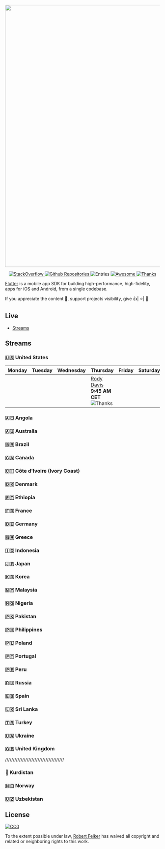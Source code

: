 [<img src="https://user-images.githubusercontent.com/1295961/45949308-cbb2f680-bffb-11e8-8054-28c35ed6d132.png" align="center" width="850">](https://flutter.dev/)

<p align="center">
  <a href="https://stackoverflow.com/questions/tagged/flutter?sort=votes">
    <img alt="StackOverflow" src="https://img.shields.io/badge/StackOverflow-16,410-orange.svg" />
  </a>
  <a href="https://github.com/search?q=flutter+language%3Adart&type=Repositories">
    <img alt="Github Repositories" src="https://img.shields.io/badge/Repos-101895-brightgreen.svg" />
  </a>
  <img alt="Entries" src="https://img.shields.io/badge/Items-342-lightgrey.svg" />
  <a href="https://github.com/sindresorhus/awesome">
    <img alt="Awesome" src="https://cdn.rawgit.com/sindresorhus/awesome/d7305f38d29fed78fa85652e3a63e154dd8e8829/media/badge.svg" />
  </a>
  <a href="https://saythanks.io/to/Solido" target="_blank">
    <img alt="Thanks" src="https://img.shields.io/badge/Say%20Thanks-!-1EAEDB.svg" />
  </a>
</p>


<a href="https://flutter.dev/">Flutter</a> is a mobile app SDK for building high-performance, high-fidelity, apps for iOS and Android, from a single codebase.

If you appreciate the content 📖, support projects visibility, give 👍| ⭐| 👏


## Live

- [Streams](#steams)

## Streams




### 🇺🇸 United States

| Monday          | Tuesday         | Wednesday       | Thursday        | Friday          | Saturday        | Sunday              
| --------------- | --------------- | --------------- | --------------- | --------------- | --------------- | ---------------
|        |        |        | [Rody Davis](https://www.youtube.com/channel/UCqc2elhr0N52GVsyNaWtLvA) **9:45 AM	CET** <img alt="Thanks" src="https://img.shields.io/badge/streaming-now-green.svg" />      |        |        |    
    

### 🇦🇴 Angola


### 🇦🇺 Australia


### 🇧🇷 Brazil


### 🇨🇦 Canada


### 🇨🇮 Côte d'Ivoire (Ivory Coast)


### 🇩🇰 Denmark


### 🇪🇹 Ethiopia


### 🇫🇷 France


### 🇩🇪 Germany


### 🇬🇷 Greece


### 🇮🇩 Indonesia


### 🇯🇵 Japan


### 🇰🇷 Korea


### 🇲🇾 Malaysia


### 🇳🇬 Nigeria


### 🇵🇰 Pakistan


### 🇵🇭 Philippines


### 🇵🇱 Poland


### 🇵🇹 Portugal


### 🇵🇪 Peru


### 🇷🇺 Russia


### 🇪🇸 Spain


### 🇱🇰 Sri Lanka


### 🇹🇷 Turkey


### 🇺🇦 Ukraine


### 🇬🇧 United Kingdom

//////////////////////////////////////

### 🏴 Kurdistan


### 🇳🇴 Norway


### 🇺🇿 Uzbekistan


## License

[![CC0](http://mirrors.creativecommons.org/presskit/buttons/88x31/svg/cc-zero.svg)](https://creativecommons.org/publicdomain/zero/1.0/)

To the extent possible under law, [Robert Felker](https://www.linkedin.com/in/robert-felker/) has waived all copyright and related or neighboring rights to this work.
